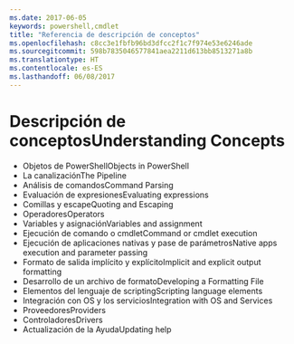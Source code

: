 ```yaml
---
ms.date: 2017-06-05
keywords: powershell,cmdlet
title: "Referencia de descripción de conceptos"
ms.openlocfilehash: c8cc3e1fbfb96bd3dfcc2f1c7f974e53e6246ade
ms.sourcegitcommit: 598b7835046577841aea2211d613bb8513271a8b
ms.translationtype: HT
ms.contentlocale: es-ES
ms.lasthandoff: 06/08/2017
---
```

# <a name="understanding-concepts"></a><span data-ttu-id="2cac2-103">Descripción de conceptos</span><span class="sxs-lookup"><span data-stu-id="2cac2-103">Understanding Concepts</span></span>

*  <span data-ttu-id="2cac2-104">Objetos de PowerShell</span><span class="sxs-lookup"><span data-stu-id="2cac2-104">Objects in PowerShell</span></span>  
*  <span data-ttu-id="2cac2-105">La canalización</span><span class="sxs-lookup"><span data-stu-id="2cac2-105">The Pipeline</span></span>
*  <span data-ttu-id="2cac2-106">Análisis de comandos</span><span class="sxs-lookup"><span data-stu-id="2cac2-106">Command Parsing</span></span>
*  <span data-ttu-id="2cac2-107">Evaluación de expresiones</span><span class="sxs-lookup"><span data-stu-id="2cac2-107">Evaluating expressions</span></span>
*  <span data-ttu-id="2cac2-108">Comillas y escape</span><span class="sxs-lookup"><span data-stu-id="2cac2-108">Quoting and Escaping</span></span>
*  <span data-ttu-id="2cac2-109">Operadores</span><span class="sxs-lookup"><span data-stu-id="2cac2-109">Operators</span></span>
*  <span data-ttu-id="2cac2-110">Variables y asignación</span><span class="sxs-lookup"><span data-stu-id="2cac2-110">Variables and assignment</span></span>
*  <span data-ttu-id="2cac2-111">Ejecución de comando o cmdlet</span><span class="sxs-lookup"><span data-stu-id="2cac2-111">Command or cmdlet execution</span></span>
*  <span data-ttu-id="2cac2-112">Ejecución de aplicaciones nativas y pase de parámetros</span><span class="sxs-lookup"><span data-stu-id="2cac2-112">Native apps execution and parameter passing</span></span>
*  <span data-ttu-id="2cac2-113">Formato de salida implícito y explícito</span><span class="sxs-lookup"><span data-stu-id="2cac2-113">Implicit and explicit output formatting</span></span>
*  <span data-ttu-id="2cac2-114">Desarrollo de un archivo de formato</span><span class="sxs-lookup"><span data-stu-id="2cac2-114">Developing a Formatting File</span></span>
*  <span data-ttu-id="2cac2-115">Elementos del lenguaje de scripting</span><span class="sxs-lookup"><span data-stu-id="2cac2-115">Scripting language elements</span></span>
*  <span data-ttu-id="2cac2-116">Integración con OS y los servicios</span><span class="sxs-lookup"><span data-stu-id="2cac2-116">Integration with OS and Services</span></span>
*  <span data-ttu-id="2cac2-117">Proveedores</span><span class="sxs-lookup"><span data-stu-id="2cac2-117">Providers</span></span>
*  <span data-ttu-id="2cac2-118">Controladores</span><span class="sxs-lookup"><span data-stu-id="2cac2-118">Drivers</span></span>
*  <span data-ttu-id="2cac2-119">Actualización de la Ayuda</span><span class="sxs-lookup"><span data-stu-id="2cac2-119">Updating help</span></span> 

